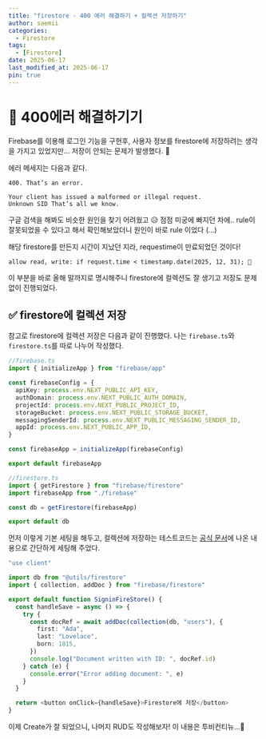 ```yaml
---
title: "firestore - 400 에러 해결하기 + 컬렉션 저장하기"
author: saemii
categories:
  - Firestore
tags:
  - [Firestore]
date: 2025-06-17
last_modified_at: 2025-06-17
pin: true
---
```


# 📝 400에러 해결하기기

Firebase를 이용해 로그인 기능을 구현후, 사용자 정보를 firestore에 저장하려는 생각을 가지고 있었지만... 저장이 안되는 문제가 발생했다. 🤨

에러 메세지는 다음과 같다.

```
400. That’s an error.

Your client has issued a malformed or illegal request.
Unknown SID That’s all we know.
```

구글 검색을 해봐도 비슷한 원인을 찾기 어려웠고 😥 점점 미궁에 빠지던 차에..
rule이 잘못되었을 수 있다고 해서 확인해보았더니 원인이 바로 rule 이었다 (...)

해당 firestore를 만든지 시간이 지났던 지라, requestime이 만료되었던 것이다!

```
allow read, write: if request.time < timestamp.date(2025, 12, 31); 🌟
```

이 부분을 바로 올해 말까지로 명시해주니 firestore에 컬렉션도 잘 생기고
저장도 문제 없이 진행되었다.

## ✅ firestore에 컬렉션 저장

참고로 firestore에 컬렉션 저장은 다음과 같이 진행했다.
나는 `firebase.ts`와 `firestore.ts`를 따로 나누어 작성했다.

```typescript
//firebase.ts
import { initializeApp } from "firebase/app"

const firebaseConfig = {
  apiKey: process.env.NEXT_PUBLIC_API_KEY,
  authDomain: process.env.NEXT_PUBLIC_AUTH_DOMAIN,
  projectId: process.env.NEXT_PUBLIC_PROJECT_ID,
  storageBucket: process.env.NEXT_PUBLIC_STORAGE_BUCKET,
  messagingSenderId: process.env.NEXT_PUBLIC_MESSAGING_SENDER_ID,
  appId: process.env.NEXT_PUBLIC_APP_ID,
}

const firebaseApp = initializeApp(firebaseConfig)

export default firebaseApp
```

```typescript
//firestore.ts
import { getFirestore } from "firebase/firestore"
import firebaseApp from "./firebase"

const db = getFirestore(firebaseApp)

export default db
```

먼저 이렇게 기본 세팅을 해두고, 컬렉션에 저장하는 테스트코드는 [공식 문서](https://firebase.google.com/docs/firestore/quickstart?hl=ko&_gl=1*rbs8ux*_up*MQ..*_ga*Mjc0ODExMzE5LjE3NTAxNjQ4OTg.*_ga_CW55HF8NVT*czE3NTAxNjQ4OTgkbzEkZzAkdDE3NTAxNjQ4OTgkajYwJGwwJGgw#add_data)에 나온 내용으로 간단하게 세팅해 주었다.

```typescript
"use client"

import db from "@utils/firestore"
import { collection, addDoc } from "firebase/firestore"

export default function SigninFireStore() {
  const handleSave = async () => {
    try {
      const docRef = await addDoc(collection(db, "users"), {
        first: "Ada",
        last: "Lovelace",
        born: 1815,
      })
      console.log("Document written with ID: ", docRef.id)
    } catch (e) {
      console.error("Error adding document: ", e)
    }
  }

  return <button onClick={handleSave}>Firestore에 저장</button>
}
```

이제 Create가 잘 되었으니, 나머지 RUD도 작성해보자!
이 내용은 투비컨티뉴...🌟
